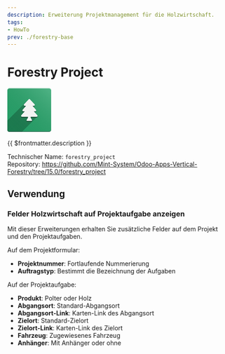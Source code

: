 ```yaml
---
description: Erweiterung Projektmanagement für die Holzwirtschaft.
tags:
- HowTo
prev: ./forestry-base
---
```

# Forestry Project
![icons_odoo_forestry_base](assets/icons_odoo_forestry_base.png)

{{ $frontmatter.description }}

Technischer Name: `forestry_project`\
Repository: <https://github.com/Mint-System/Odoo-Apps-Vertical-Forestry/tree/15.0/forestry_project>

## Verwendung

### Felder Holzwirtschaft auf Projektaufgabe anzeigen

Mit dieser Erweiterungen erhalten Sie zusätzliche Felder auf dem Projekt und den Projektaufgaben.

Auf dem Projektformular:

* **Projektnummer**: Fortlaufende Nummerierung
* **Auftragstyp**: Bestimmt die Bezeichnung der Aufgaben

Auf der Projektaufgabe:

* **Produkt**: Polter oder Holz
* **Abgangsort**: Standard-Abgangsort
* **Abgangsort-Link**: Karten-Link des Abgangsort
* **Zielort**: Standard-Zielort
* **Zielort-Link**: Karten-Link des Zielort
* **Fahrzeug**: Zugewiesenes Fahrzeug
* **Anhänger**: Mit Anhänger oder ohne
